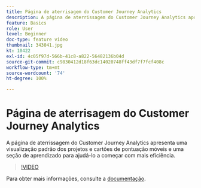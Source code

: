 ```yaml
---
title: Página de aterrisagem do Customer Journey Analytics
description: A página de aterrissagem do Customer Journey Analytics apresenta uma visualização padrão dos projetos e cartões de pontuação móveis e uma seção de aprendizado para ajudá-lo a começar com mais eficiência.
feature: Basics
role: User
level: Beginner
doc-type: feature video
thumbnail: 343041.jpg
kt: 10422
exl-id: 4c05f97d-566b-41c8-a822-56482136b04d
source-git-commit: c9830412d18f63dc14020748ff43df7f7fcf408c
workflow-type: tm+mt
source-wordcount: '74'
ht-degree: 100%

---
```


# Página de aterrisagem do Customer Journey Analytics

A página de aterrissagem do Customer Journey Analytics apresenta uma visualização padrão dos projetos e cartões de pontuação móveis e uma seção de aprendizado para ajudá-lo a começar com mais eficiência.

>[!VIDEO](https://video.tv.adobe.com/v/343041/?quality=12&learn=on)

Para obter mais informações, consulte a [documentação](https://experienceleague.adobe.com/docs/analytics-platform/using/cja-overview/landing.html?lang=pt-BR).
